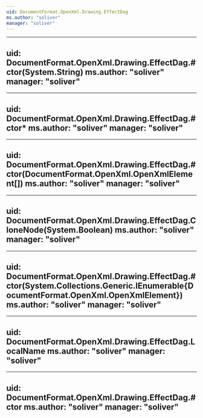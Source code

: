 ```yaml
---
uid: DocumentFormat.OpenXml.Drawing.EffectDag
ms.author: "soliver"
manager: "soliver"
---
```


---
uid: DocumentFormat.OpenXml.Drawing.EffectDag.#ctor(System.String)
ms.author: "soliver"
manager: "soliver"
---

---
uid: DocumentFormat.OpenXml.Drawing.EffectDag.#ctor*
ms.author: "soliver"
manager: "soliver"
---

---
uid: DocumentFormat.OpenXml.Drawing.EffectDag.#ctor(DocumentFormat.OpenXml.OpenXmlElement[])
ms.author: "soliver"
manager: "soliver"
---

---
uid: DocumentFormat.OpenXml.Drawing.EffectDag.CloneNode(System.Boolean)
ms.author: "soliver"
manager: "soliver"
---

---
uid: DocumentFormat.OpenXml.Drawing.EffectDag.#ctor(System.Collections.Generic.IEnumerable{DocumentFormat.OpenXml.OpenXmlElement})
ms.author: "soliver"
manager: "soliver"
---

---
uid: DocumentFormat.OpenXml.Drawing.EffectDag.LocalName
ms.author: "soliver"
manager: "soliver"
---

---
uid: DocumentFormat.OpenXml.Drawing.EffectDag.#ctor
ms.author: "soliver"
manager: "soliver"
---
